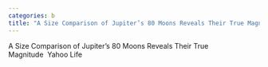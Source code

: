 ```yaml
---
categories: b
title: "A Size Comparison of Jupiter’s 80 Moons Reveals Their True Magnitude  Yahoo Life"
---
```

A Size Comparison of Jupiter’s 80 Moons Reveals Their True Magnitude&nbsp;&nbsp;Yahoo Life